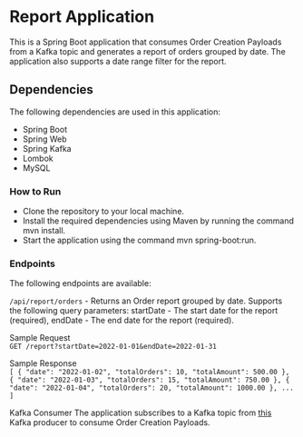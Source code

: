 # Report Application
This is a Spring Boot application that consumes Order Creation 
Payloads from a Kafka topic and generates a report of orders 
grouped by date. The application also supports a date range 
filter for the report.

## Dependencies
The following dependencies are used in this application:
* Spring Boot 
* Spring Web
* Spring Kafka
* Lombok
* MySQL


### How to Run
* Clone the repository to your local machine.
* Install the required dependencies using Maven by running the command mvn install.
* Start the application using the command mvn spring-boot:run.



### Endpoints
The following endpoints are available:

`/api/report/orders` - Returns an Order report grouped by date. Supports the following query parameters:
startDate - The start date for the report (required), 
endDate - The end date for the report (required). <br>

Sample Request <br>
`GET /report?startDate=2022-01-01&endDate=2022-01-31` <br>

Sample Response <br>
`[
{
"date": "2022-01-02",
"totalOrders": 10,
"totalAmount": 500.00
},
{
"date": "2022-01-03",
"totalOrders": 15,
"totalAmount": 750.00
},
{
"date": "2022-01-04",
"totalOrders": 20,
"totalAmount": 1000.00
},
...
]`

Kafka Consumer
The application subscribes to a Kafka topic from 
[this](https://github.com/ife0luwa/Sales-and-Inventory-Management-Application) Kafka producer to consume 
Order Creation Payloads.





